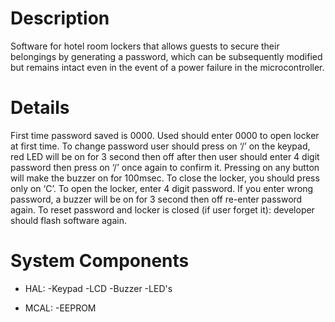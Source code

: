 # Description
 Software for hotel room lockers that allows guests to secure their belongings by generating a password, which can be subsequently modified but remains intact even in the event of a power failure in the microcontroller.

# Details

First time password saved is 0000.
Used should enter 0000 to open locker at first time.
To change password user should press on ‘/’ on the keypad, red LED will be on for 3 second then off after then user should enter 4 digit password then press on ‘/’ once again to confirm it.
Pressing on any button will make the buzzer on for 100msec.
To close the locker, you should press only on ‘C’.
To open the locker, enter 4 digit password.
If you enter wrong password, a buzzer will be on for 3 second then off re-enter password again.
To reset password and locker is closed (if user forget it): developer should flash software again.

# System Components
* HAL:
-Keypad
-LCD
-Buzzer
-LED's

* MCAL:
-EEPROM

   


